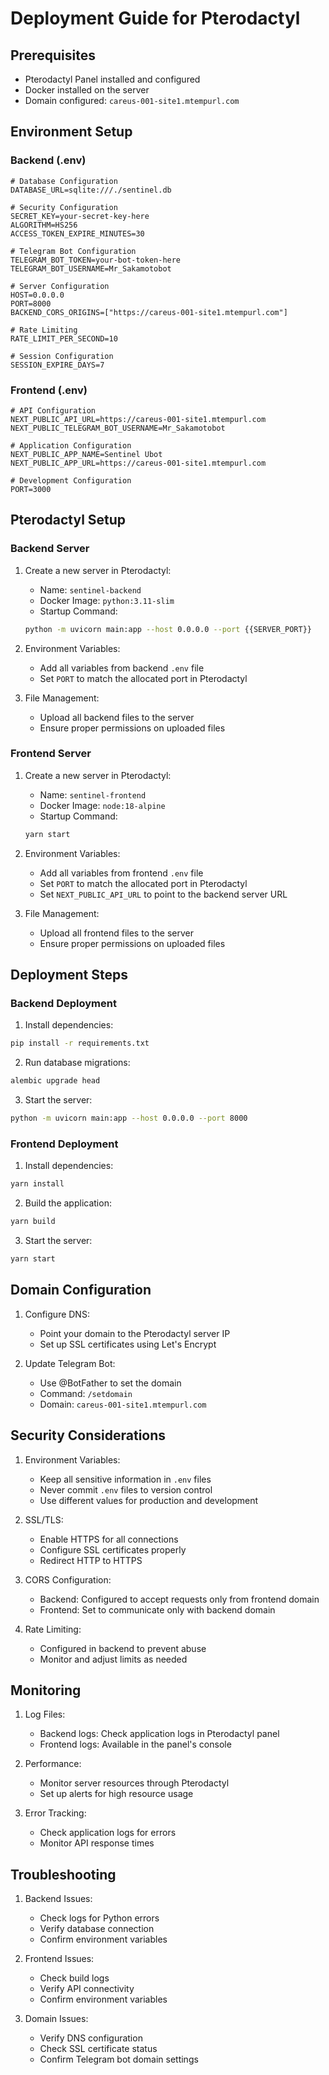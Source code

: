 # Deployment Guide for Pterodactyl

## Prerequisites
- Pterodactyl Panel installed and configured
- Docker installed on the server
- Domain configured: `careus-001-site1.mtempurl.com`

## Environment Setup

### Backend (.env)
```env
# Database Configuration
DATABASE_URL=sqlite:///./sentinel.db

# Security Configuration
SECRET_KEY=your-secret-key-here
ALGORITHM=HS256
ACCESS_TOKEN_EXPIRE_MINUTES=30

# Telegram Bot Configuration
TELEGRAM_BOT_TOKEN=your-bot-token-here
TELEGRAM_BOT_USERNAME=Mr_Sakamotobot

# Server Configuration
HOST=0.0.0.0
PORT=8000
BACKEND_CORS_ORIGINS=["https://careus-001-site1.mtempurl.com"]

# Rate Limiting
RATE_LIMIT_PER_SECOND=10

# Session Configuration
SESSION_EXPIRE_DAYS=7
```

### Frontend (.env)
```env
# API Configuration
NEXT_PUBLIC_API_URL=https://careus-001-site1.mtempurl.com
NEXT_PUBLIC_TELEGRAM_BOT_USERNAME=Mr_Sakamotobot

# Application Configuration
NEXT_PUBLIC_APP_NAME=Sentinel Ubot
NEXT_PUBLIC_APP_URL=https://careus-001-site1.mtempurl.com

# Development Configuration
PORT=3000
```

## Pterodactyl Setup

### Backend Server

1. Create a new server in Pterodactyl:
   - Name: `sentinel-backend`
   - Docker Image: `python:3.11-slim`
   - Startup Command:
   ```bash
   python -m uvicorn main:app --host 0.0.0.0 --port {{SERVER_PORT}}
   ```

2. Environment Variables:
   - Add all variables from backend `.env` file
   - Set `PORT` to match the allocated port in Pterodactyl

3. File Management:
   - Upload all backend files to the server
   - Ensure proper permissions on uploaded files

### Frontend Server

1. Create a new server in Pterodactyl:
   - Name: `sentinel-frontend`
   - Docker Image: `node:18-alpine`
   - Startup Command:
   ```bash
   yarn start
   ```

2. Environment Variables:
   - Add all variables from frontend `.env` file
   - Set `PORT` to match the allocated port in Pterodactyl
   - Set `NEXT_PUBLIC_API_URL` to point to the backend server URL

3. File Management:
   - Upload all frontend files to the server
   - Ensure proper permissions on uploaded files

## Deployment Steps

### Backend Deployment

1. Install dependencies:
```bash
pip install -r requirements.txt
```

2. Run database migrations:
```bash
alembic upgrade head
```

3. Start the server:
```bash
python -m uvicorn main:app --host 0.0.0.0 --port 8000
```

### Frontend Deployment

1. Install dependencies:
```bash
yarn install
```

2. Build the application:
```bash
yarn build
```

3. Start the server:
```bash
yarn start
```

## Domain Configuration

1. Configure DNS:
   - Point your domain to the Pterodactyl server IP
   - Set up SSL certificates using Let's Encrypt

2. Update Telegram Bot:
   - Use @BotFather to set the domain
   - Command: `/setdomain`
   - Domain: `careus-001-site1.mtempurl.com`

## Security Considerations

1. Environment Variables:
   - Keep all sensitive information in `.env` files
   - Never commit `.env` files to version control
   - Use different values for production and development

2. SSL/TLS:
   - Enable HTTPS for all connections
   - Configure SSL certificates properly
   - Redirect HTTP to HTTPS

3. CORS Configuration:
   - Backend: Configured to accept requests only from frontend domain
   - Frontend: Set to communicate only with backend domain

4. Rate Limiting:
   - Configured in backend to prevent abuse
   - Monitor and adjust limits as needed

## Monitoring

1. Log Files:
   - Backend logs: Check application logs in Pterodactyl panel
   - Frontend logs: Available in the panel's console

2. Performance:
   - Monitor server resources through Pterodactyl
   - Set up alerts for high resource usage

3. Error Tracking:
   - Check application logs for errors
   - Monitor API response times

## Troubleshooting

1. Backend Issues:
   - Check logs for Python errors
   - Verify database connection
   - Confirm environment variables

2. Frontend Issues:
   - Check build logs
   - Verify API connectivity
   - Confirm environment variables

3. Domain Issues:
   - Verify DNS configuration
   - Check SSL certificate status
   - Confirm Telegram bot domain settings
